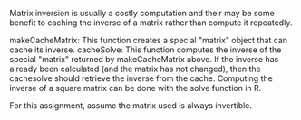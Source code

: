 Matrix inversion is usually a costly computation and their may be some benefit to caching the inverse of a matrix rather 
than compute it repeatedly. 

makeCacheMatrix: This function creates a special "matrix" object that can cache its inverse.
cacheSolve: This function computes the inverse of the special "matrix" returned by makeCacheMatrix above. 
If the inverse has already been calculated (and the matrix has not changed), then the cachesolve should retrieve the inverse from the cache.
Computing the inverse of a square matrix can be done with the solve function in R. 


For this assignment, assume the matrix used is always invertible.
